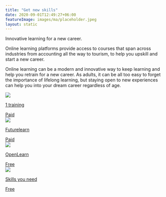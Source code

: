 ```yaml
---
title: "Get new skills"
date: 2020-09-01T12:49:27+06:00
featureImage: images/ma/placeholder.jpeg
layout: static
---
```


Innovative learning for a new career.

Online learning platforms provide access to courses that span across industries from accounting all the way to tourism, to help you upskill and start a new career.

Online learning can be a modern and innovative way to keep learning and help you retrain for a new career. As adults, it can be all too easy to forget the importance of lifelong learning, but staying open to new experiences can help you into your dream career regardless of age.

<a class="ma-link" href="https://www.1training.org/"><div class="ma-card ma-card-Learning"><div class="ma-icon"><img src ="/images/icon-pound.png"/></div><div class="ma-name"><p>1 training</p></div><div class="ma-paid-text"><span>Paid</span></div></div></a><a class="ma-link" href="https://www.futurelearn.com/microcredentials"><div class="ma-card ma-card-Learning"><div class="ma-icon"><img src ="/images/icon-pound.png"/></div><div class="ma-name"><p>Futurelearn</p></div><div class="ma-paid-text"><span>Paid</span></div></div></a><a class="ma-link" href="https://www.open.edu/openlearn/"><div class="ma-card ma-card-Learning"><div class="ma-icon"><img src ="/images/icon-check.png"/></div><div class="ma-name"><p>OpenLearn</p></div><div class="ma-paid-text"><span>Free</span></div></div></a><a class="ma-link" href="https://www.skillsyouneed.com/learning-skills.html"><div class="ma-card ma-card-Learning"><div class="ma-icon"><img src ="/images/icon-check.png"/></div><div class="ma-name"><p>Skills you need</p></div><div class="ma-paid-text"><span>Free</span></div></div></a>  

<br/><br/>






